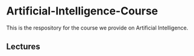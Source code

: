 # Artificial-Intelligence-Course

This is the respository for the course we provide on Artificial Intelligence.

## Lectures
